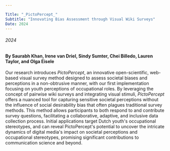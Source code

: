 ```yaml
---

Title: "_PictoPercept_"
Subtitle: "Innovating Bias Assessment through Visual Wiki Surveys"
Date: 2024
---
```

###### 2024
#### By Saurabh Khan, Irene van Driel, Sindy Sumter, Chei Billedo, Lauren Taylor, and Olga Eisele


Our research introduces _PictoPercept_, an innovative open-scientific, web-based visual survey method designed to assess societal biases and perceptions in a non-obtrusive manner, with our first implementation focusing on youth perceptions of occupational roles. By leveraging the concept of pairwise wiki surveys and integrating visual stimuli, _PictoPercept_ offers a nuanced tool for capturing sensitive societal perceptions without the influence of social desirability bias that often plagues traditional survey methods. This method allows participants to both respond to and contribute survey questions, facilitating a collaborative, adaptive, and inclusive data collection process. Initial applications target Dutch youth's occupational stereotypes, and can reveal PictoPercept's potential to uncover the intricate dynamics of digital media's impact on societal perceptions and occupational stereotypes, promising significant contributions to communication science and beyond.
